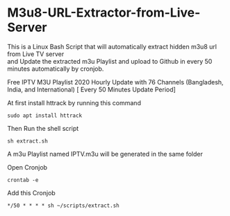 # M3u8-URL-Extractor-from-Live-Server
This is a Linux Bash Script that will automatically extract hidden m3u8 url from Live TV server<br>
and Update the extracted m3u Playlist and upload to Github in every 50 minutes automatically by cronjob.<br>

Free IPTV M3U Playlist 2020 Hourly Update with 76 Channels (Bangladesh, India, and International) [ Every 50 Minutes Update Period] <br>

At first install httrack by running this command
```
sudo apt install httrack

```
Then Run the shell script
```
sh extract.sh
```
A m3u Playlist named IPTV.m3u will be generated in the same folder

Open Cronjob

```
crontab -e
```

Add this Cronjob

```
*/50 * * * * sh ~/scripts/extract.sh
```

